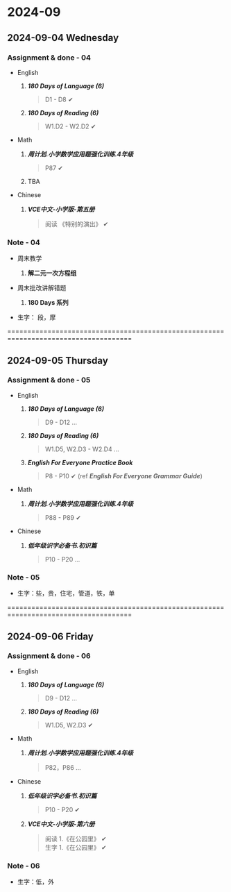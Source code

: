 # 2024-09

## 2024-09-04 Wednesday

### Assignment & done - 04

- English
  1. _**180 Days of Language (6)**_
     > D1 - D8 ✔

  2. _**180 Days of Reading (6)**_
     > W1.D2 - W2.D2 ✔

- Math
  1. _**周计划.小学数学应用题强化训练.4年级**_
     > P87 ✔

  2. TBA

- Chinese
  1. _**VCE中文-小学版-第五册**_
     > 阅读 《特别的演出》 ✔

### Note - 04

- 周末教学
  1. **解二元一次方程组**

- 周末批改讲解错题
  1. **180 Days 系列**

- 生字： 段，摩

=====================================================================================

## 2024-09-05 Thursday

### Assignment & done - 05

- English
  1. _**180 Days of Language (6)**_
     > D9 - D12 ...

  2. _**180 Days of Reading (6)**_
     > W1.D5, W2.D3 - W2.D4 ...

  3. _**English For Everyone Practice Book**_
     > P8 - P10 ✔ (ref _**English For Everyone Grammar Guide**_)

- Math
  1. _**周计划.小学数学应用题强化训练.4年级**_
     > P88 - P89 ✔

- Chinese
  1. _**低年级识字必备书.初识篇**_
     > P10 - P20 ...

### Note - 05

- 生字：些，贵，住宅，管道，铁，单

=====================================================================================

## 2024-09-06 Friday

### Assignment & done - 06

- English
  1. _**180 Days of Language (6)**_
     > D9 - D12 ...

  2. _**180 Days of Reading (6)**_
     > W1.D5, W2.D3 ✔

- Math
  1. _**周计划.小学数学应用题强化训练.4年级**_
     > P82，P86 ...

- Chinese
  1. _**低年级识字必备书.初识篇**_
     > P10 - P20 ✔

  2. _**VCE中文-小学版-第六册**_
     > 阅读 1.《在公园里》 ✔\
     > 生字 1.《在公园里》 ✔

### Note - 06

- 生字：低，外
